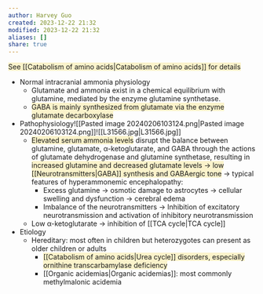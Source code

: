 ```yaml
---
author: Harvey Guo
created: 2023-12-22 21:32
modified: 2023-12-22 21:32
aliases: []
share: true
---
```

<span style="background:rgba(240, 200, 0, 0.2)">See [[Catabolism of amino acids|Catabolism of amino acids]] for details</span>
- Normal intracranial ammonia physiology
	- Glutamate and ammonia exist in a chemical equilibrium with glutamine, mediated by the enzyme glutamine synthetase.
	- <span style="background:rgba(240, 200, 0, 0.2)">GABA is mainly synthesized from glutamate via the enzyme glutamate decarboxylase</span>
- Pathophysiology![[Pasted image 20240206103124.png|Pasted image 20240206103124.png]]![[L31566.jpg|L31566.jpg]]
	- <span style="background:rgba(240, 200, 0, 0.2)">Elevated serum ammonia levels</span> disrupt the balance between glutamine, glutamate, α-ketoglutarate, and GABA through the actions of glutamate dehydrogenase and glutamine synthetase, resulting in <span style="background:rgba(240, 200, 0, 0.2)">increased glutamine and decreased glutamate levels → low [[Neurotransmitters|GABA]] synthesis and GABAergic tone</span> → typical features of hyperammonemic encephalopathy:
		- Excess glutamine → osmotic damage to astrocytes → cellular swelling and dysfunction → cerebral edema
		- Imbalance of the neurotransmitters → Inhibition of excitatory neurotransmission and activation of inhibitory neurotransmission
	- Low α-ketoglutarate → inhibition of [[TCA cycle|TCA cycle]]
- Etiology
	- Hereditary: most often in children but heterozygotes can present as older children or adults
		- <span style="background:rgba(240, 200, 0, 0.2)">[[Catabolism of amino acids|Urea cycle]] disorders, especially ornithine transcarbamylase deficiency</span>
		- [[Organic acidemias|Organic acidemias]]: most commonly methylmalonic acidemia

